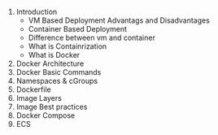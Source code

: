 1. Introduction
   - VM Based Deployment Advantags and Disadvantages
   - Container Based Deployment
   - Difference between vm and container
   - What is Containrization
   - What is Docker
2. Docker Architecture
3. Docker Basic Commands
4. Namespaces & cGroups
5. Dockerfile
6. Image Layers
7. Image Best practices
8. Docker Compose
9. ECS